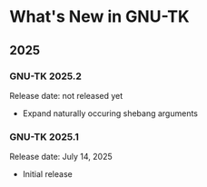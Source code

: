 # What's New in GNU-TK

## 2025

### GNU-TK 2025.2

Release date: not released yet

- Expand naturally occuring shebang arguments

### GNU-TK 2025.1

Release date: July 14, 2025

- Initial release
